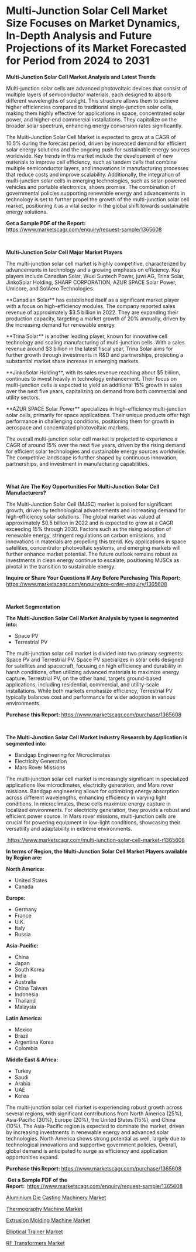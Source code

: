 <p><h1>Multi-Junction Solar Cell Market Size Focuses on Market Dynamics, In-Depth Analysis and Future Projections of its Market Forecasted for Period from 2024 to 2031</h1></p><p><strong>Multi-Junction Solar Cell Market Analysis and Latest Trends</strong></p>
<p><p>Multi-junction solar cells are advanced photovoltaic devices that consist of multiple layers of semiconductor materials, each designed to absorb different wavelengths of sunlight. This structure allows them to achieve higher efficiencies compared to traditional single-junction solar cells, making them highly effective for applications in space, concentrated solar power, and higher-end commercial installations. They capitalize on the broader solar spectrum, enhancing energy conversion rates significantly.</p><p>The Multi-Junction Solar Cell Market is expected to grow at a CAGR of 10.5% during the forecast period, driven by increased demand for efficient solar energy solutions and the ongoing push for sustainable energy sources worldwide. Key trends in this market include the development of new materials to improve cell efficiency, such as tandem cells that combine multiple semiconductor layers, and innovations in manufacturing processes that reduce costs and improve scalability. Additionally, the integration of multi-junction solar cells in emerging technologies, such as solar-powered vehicles and portable electronics, shows promise. The combination of governmental policies supporting renewable energy and advancements in technology is set to further propel the growth of the multi-junction solar cell market, positioning it as a vital sector in the global shift towards sustainable energy solutions.</p></p>
<p><strong>Get a Sample PDF of the Report:&nbsp;</strong> <a href="https://www.marketscagr.com/enquiry/request-sample/1365608?utm_campaign=1573&utm_medium=2&utm_source=Github&utm_content=ia&utm_term=29102024&utm_id=multi-junction-solar-cell">https://www.marketscagr.com/enquiry/request-sample/1365608</a></p>
<p>&nbsp;</p>
<p><strong>Multi-Junction Solar Cell Major Market Players</strong></p>
<p><p>The multi-junction solar cell market is highly competitive, characterized by advancements in technology and a growing emphasis on efficiency. Key players include Canadian Solar, Wuxi Suntech Power, juwi AG, Trina Solar, JinkoSolar Holding, SHARP CORPORATION, AZUR SPACE Solar Power, Umicore, and SolAero Technologies.</p><p>**Canadian Solar** has established itself as a significant market player with a focus on high-efficiency modules. The company reported sales revenue of approximately $3.5 billion in 2022. They are expanding their production capacity, targeting a market growth of 20% annually, driven by the increasing demand for renewable energy.</p><p>**Trina Solar** is another leading player, known for innovative cell technology and scaling manufacturing of multi-junction cells. With a sales revenue around $3 billion in the latest fiscal year, Trina Solar aims for further growth through investments in R&D and partnerships, projecting a substantial market share increase in emerging markets.</p><p>**JinkoSolar Holding**, with its sales revenue reaching about $5 billion, continues to invest heavily in technology enhancement. Their focus on multi-junction cells is expected to yield an additional 15% growth in sales over the next five years, capitalizing on demand from both commercial and utility sectors.</p><p>**AZUR SPACE Solar Power** specializes in high-efficiency multi-junction solar cells, primarily for space applications. Their unique products offer high performance in challenging conditions, positioning them for growth in aerospace and concentrated photovoltaic markets.</p><p>The overall multi-junction solar cell market is projected to experience a CAGR of around 15% over the next five years, driven by the rising demand for efficient solar technologies and sustainable energy sources worldwide. The competitive landscape is further shaped by continuous innovation, partnerships, and investment in manufacturing capabilities.</p></p>
<p>&nbsp;</p>
<p><strong>What Are The Key Opportunities For Multi-Junction Solar Cell Manufacturers?</strong></p>
<p><p>The Multi-Junction Solar Cell (MJSC) market is poised for significant growth, driven by technological advancements and increasing demand for high-efficiency solar solutions. The global market was valued at approximately $0.5 billion in 2022 and is expected to grow at a CAGR exceeding 15% through 2030. Factors such as the rising adoption of renewable energy, stringent regulations on carbon emissions, and innovations in materials are propelling this trend. Key applications in space satellites, concentrator photovoltaic systems, and emerging markets will further enhance market potential. The future outlook remains robust as investments in clean energy continue to escalate, positioning MJSCs as pivotal in the transition to sustainable energy.</p></p>
<p><strong>Inquire or Share Your Questions If Any Before Purchasing This Report:</strong> <a href="https://www.marketscagr.com/enquiry/pre-order-enquiry/1365608?utm_campaign=1573&utm_medium=2&utm_source=Github&utm_content=ia&utm_term=29102024&utm_id=multi-junction-solar-cell">https://www.marketscagr.com/enquiry/pre-order-enquiry/1365608</a></p>
<p>&nbsp;</p>
<p><strong>Market Segmentation</strong></p>
<p><strong>The Multi-Junction Solar Cell Market Analysis by types is segmented into:</strong></p>
<p><ul><li>Space PV</li><li>Terrestrial PV</li></ul></p>
<p><p>The multi-junction solar cell market is divided into two primary segments: Space PV and Terrestrial PV. Space PV specializes in solar cells designed for satellites and spacecraft, focusing on high efficiency and durability in harsh conditions, often utilizing advanced materials to maximize energy capture. Terrestrial PV, on the other hand, targets ground-based applications, including residential, commercial, and utility-scale installations. While both markets emphasize efficiency, Terrestrial PV typically balances cost and performance for wider adoption in various environments.</p></p>
<p><strong>Purchase this Report:&nbsp;</strong><a href="https://www.marketscagr.com/purchase/1365608?utm_campaign=1573&utm_medium=2&utm_source=Github&utm_content=ia&utm_term=29102024&utm_id=multi-junction-solar-cell">https://www.marketscagr.com/purchase/1365608</a></p>
<p>&nbsp;</p>
<p><strong>The Multi-Junction Solar Cell Market Industry Research by Application is segmented into:</strong></p>
<p><ul><li>Bandgap Engineering for Microclimates</li><li>Electricity Generation</li><li>Mars Rover Missions</li></ul></p>
<p><p>The multi-junction solar cell market is increasingly significant in specialized applications like microclimates, electricity generation, and Mars rover missions. Bandgap engineering allows for optimizing energy absorption across different wavelengths, enhancing efficiency in varying light conditions. In microclimates, these cells maximize energy capture in localized environments. For electricity generation, they provide a robust and efficient power source. In Mars rover missions, multi-junction cells are crucial for powering equipment in low-light conditions, showcasing their versatility and adaptability in extreme environments.</p></p>
<p><a href="https://www.marketscagr.com/multi-junction-solar-cell-market-r1365608?utm_campaign=1573&utm_medium=2&utm_source=Github&utm_content=ia&utm_term=29102024&utm_id=multi-junction-solar-cell">&nbsp;https://www.marketscagr.com/multi-junction-solar-cell-market-r1365608</a></p>
<p><strong>In terms of Region, the Multi-Junction Solar Cell Market Players available by Region are:</strong></p>
<p>
    <p> <strong> North America: </strong>
        <ul>
            <li>United States</li>
            <li>Canada</li>
        </ul>
        </p> 
    <p> <strong> Europe: </strong>
        <ul>
            <li>Germany</li>
            <li>France</li>
            <li>U.K.</li>
            <li>Italy</li>
            <li>Russia</li>
        </ul>
        </p> 
    <p> <strong> Asia-Pacific: </strong>
        <ul>
            <li>China</li>
            <li>Japan</li>
            <li>South Korea</li>
            <li>India</li>
            <li>Australia</li>
            <li>China Taiwan</li>
            <li>Indonesia</li>
            <li>Thailand</li>
            <li>Malaysia</li>
        </ul>
        </p> 
    <p> <strong> Latin America: </strong>
        <ul>
            <li>Mexico</li>
            <li>Brazil</li>
            <li>Argentina Korea</li>
            <li>Colombia</li>
        </ul>
        </p> 
    <p> <strong> Middle East & Africa: </strong>
        <ul>
            <li>Turkey</li>
            <li>Saudi</li>
            <li>Arabia</li>
            <li>UAE</li>
            <li>Korea</li>
        </ul>
    </p>
    </p>
<p><p>The multi-junction solar cell market is experiencing robust growth across several regions, with significant contributions from North America (25%), Asia-Pacific (30%), Europe (20%), the United States (15%), and China (10%). The Asia-Pacific region is expected to dominate the market, driven by increasing investments in renewable energy and advanced solar technologies. North America shows strong potential as well, largely due to technological innovations and supportive government policies. Overall, global demand is anticipated to surge as efficiency and application opportunities expand.</p></p>
<p><strong>Purchase this Report: </strong><a href="https://www.marketscagr.com/purchase/1365608?utm_campaign=1573&utm_medium=2&utm_source=Github&utm_content=ia&utm_term=29102024&utm_id=multi-junction-solar-cell">https://www.marketscagr.com/purchase/1365608</a></p>
<p>&nbsp;<strong>Get a Sample PDF of the Report:&nbsp;&nbsp;</strong><a href="https://www.marketscagr.com/enquiry/request-sample/1365608?utm_campaign=1573&utm_medium=2&utm_source=Github&utm_content=ia&utm_term=29102024&utm_id=multi-junction-solar-cell">https://www.marketscagr.com/enquiry/request-sample/1365608</a></p>
<p><strong></strong></p>
<p><p><a href="https://www.linkedin.com/pulse/global-perspectives-aluminium-die-casting-machinery-market-ikone?utm_campaign=1573&utm_medium=2&utm_source=Github&utm_content=ia&utm_term=29102024&utm_id=multi-junction-solar-cell">Aluminium Die Casting Machinery Market</a></p><p><a href="https://www.linkedin.com/pulse/thermography-machine-revenue-growth-report-2024-2031-vwtte?utm_campaign=1573&utm_medium=2&utm_source=Github&utm_content=ia&utm_term=29102024&utm_id=multi-junction-solar-cell">Thermography Machine Market</a></p><p><a href="https://www.linkedin.com/pulse/extrusion-molding-machine-market-analysis-report-global-ovwfe?utm_campaign=1573&utm_medium=2&utm_source=Github&utm_content=ia&utm_term=29102024&utm_id=multi-junction-solar-cell">Extrusion Molding Machine Market</a></p><p><a href="https://www.linkedin.com/pulse/strategic-roadmap-success-global-elliptical-trainer-market-hdixe?utm_campaign=1573&utm_medium=2&utm_source=Github&utm_content=ia&utm_term=29102024&utm_id=multi-junction-solar-cell">Elliptical Trainer Market</a></p><p><a href="https://www.linkedin.com/pulse/comprehensive-rf-transformers-market-report-segmentation-6peqe?utm_campaign=1573&utm_medium=2&utm_source=Github&utm_content=ia&utm_term=29102024&utm_id=multi-junction-solar-cell">RF Transformers Market</a></p></p>